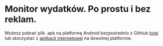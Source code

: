 # Monitor wydatków. Po prostu i bez reklam.

Możesz pobrać plik .apk na platformę Android bezpośrednio z GitHub [tutaj](https://github.com/bartekmuzyk/monitor-wydatkow/releases/tag/v1.0) lub skorzystać z [aplikacji internetowej](https://monwyd.netlify.app) na dowolnej platformie.
